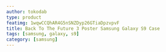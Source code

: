 ```yaml
---
author: tokodab
type: product
featimg: 1wqwCCQhAR4G5nSNZDyp26GTiaDpzvpvF
title: Back To The Future 3 Poster Samsung Galaxy S9 Case
tags: [samsung, galaxy, s9]
category: [samsung]
---
```

